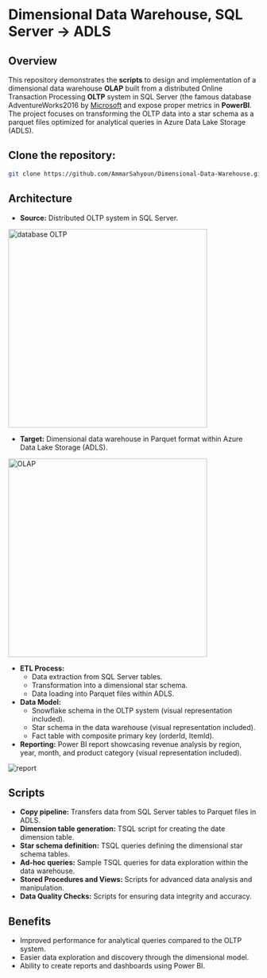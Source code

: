 # Dimensional Data Warehouse,  SQL Server -> ADLS

## Overview
This repository demonstrates the **scripts** to design and implementation of a dimensional data warehouse **OLAP** built from a distributed Online Transaction Processing **OLTP** system in SQL Server (the famous database AdventureWorks2016 by [Microsoft](https://learn.microsoft.com/en-us/sql/samples/adventureworks-install-configure?view=sql-server-ver16&tabs=ssms) and expose proper metrics in **PowerBI**. The project focuses on transforming the OLTP data into a star schema  as a parquet files optimized for analytical queries in Azure Data Lake Storage (ADLS).


## Clone the repository:
```bash
git clone https://github.com/AmmarSahyoun/Dimensional-Data-Warehouse.git
```

## Architecture
* **Source:** Distributed OLTP system in SQL Server.

<img src="https://github.com/AmmarSahyoun/Dimensional-modeling/blob/main/assets/DW.jpg" alt="database OLTP" width="400" height="400">


* **Target:** Dimensional data warehouse in Parquet format within Azure Data Lake Storage (ADLS). 

<img src="https://github.com/AmmarSahyoun/Dimensional-modeling/blob/main/assets/ER_StarSchema.png" alt="OLAP" width="400" height="400">

* **ETL Process:**
    * Data extraction from SQL Server tables.
    * Transformation into a dimensional star schema.
    * Data loading into Parquet files within ADLS.
* **Data Model:**
    * Snowflake schema in the OLTP system (visual representation included).
    * Star schema in the data warehouse (visual representation included).
    * Fact table with composite primary key (orderId, ItemId).
* **Reporting:** Power BI report showcasing revenue analysis by region, year, month, and product category (visual representation included).

<img src="https://github.com/AmmarSahyoun/Dimensional-modeling/blob/main/assets/report01.png" alt="report" >


## Scripts
* **Copy pipeline:** Transfers data from SQL Server tables to Parquet files in ADLS.
* **Dimension table generation:** TSQL script for creating the date dimension table.
* **Star schema definition:** TSQL queries defining the dimensional star schema tables.
* **Ad-hoc queries:** Sample TSQL queries for data exploration within the data warehouse.
* **Stored Procedures and Views:** Scripts for advanced data analysis and manipulation.
* **Data Quality Checks:** Scripts for ensuring data integrity and accuracy.

## Benefits
* Improved performance for analytical queries compared to the OLTP system.
* Easier data exploration and discovery through the dimensional model.
* Ability to create reports and dashboards using Power BI.


